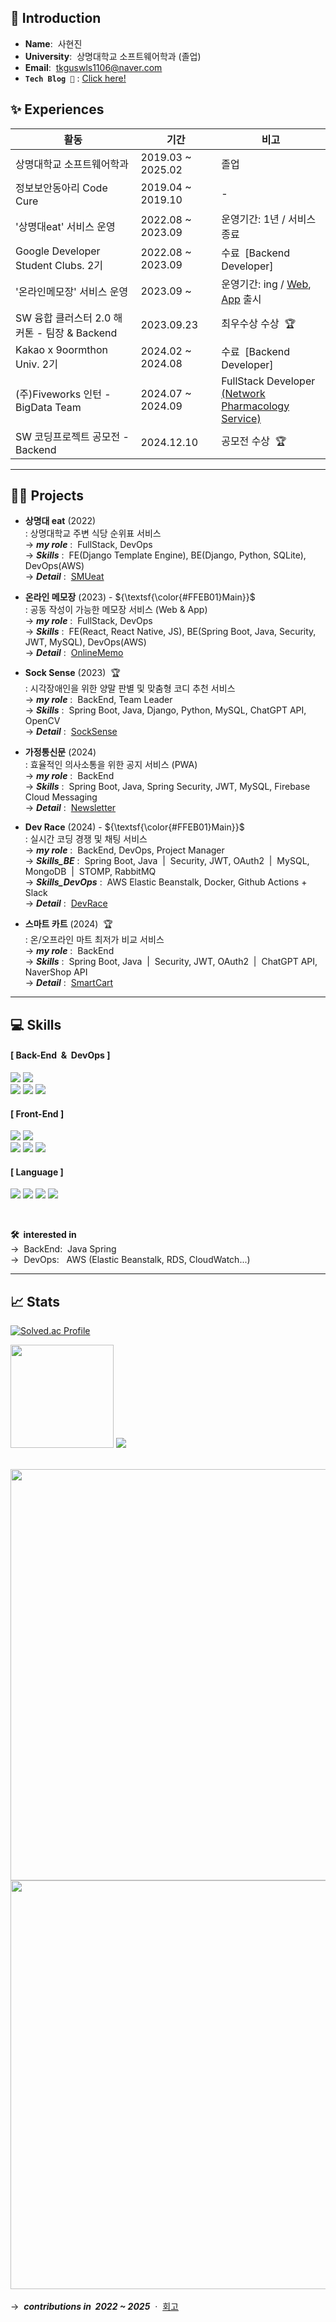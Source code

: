 ## 👋 Introduction
- **Name**:&nbsp;&nbsp;사현진
- **University**:&nbsp;&nbsp;상명대학교 소프트웨어학과 (졸업)
- **Email**:&nbsp;&nbsp;tkguswls1106@naver.com
- **`Tech Blog 🔧`** : [Click here!](https://velog.io/@tkguswls1106/series)
<!-- - **University**:&nbsp;&nbsp;Sangmyung Univ. Software -->
<!-- - **`Portfolio 📄`** : [Click here!](https://sahyunjin.site/) -->

## ✨ Experiences
|활동|기간|비고|
|---|---|---|
|상명대학교 소프트웨어학과|2019.03 ~ 2025.02|졸업|
|정보보안동아리 Code Cure|2019.04 ~ 2019.10|-|
|'상명대eat' 서비스 운영|2022.08 ~ 2023.09|운영기간: 1년 / 서비스 종료|
|Google Developer Student Clubs. 2기|2022.08 ~ 2023.09|수료&nbsp;&nbsp;[Backend Developer]|
|'온라인메모장' 서비스 운영|2023.09 ~|운영기간: ing / <a href="https://www.onlinememo.kr">Web</a>, <a href="https://play.google.com/store/apps/details?id=com.shj.onlinememo">App</a> 출시|
|SW 융합 클러스터 2.0 해커톤 - 팀장 & Backend|2023.09.23|최우수상 수상&nbsp;&nbsp;🏆|
|Kakao x 9oormthon Univ. 2기|2024.02 ~ 2024.08|수료&nbsp;&nbsp;[Backend Developer]|
|(주)Fiveworks 인턴 - BigData Team|2024.07 ~ 2024.09|FullStack Developer<br><a href="https://omnimix-ai.com/">(Network Pharmacology Service)</a>|
|SW 코딩프로젝트 공모전 - Backend|2024.12.10|공모전 수상&nbsp;&nbsp;🏆|

---
## 🧑‍💻 Projects
- **상명대 eat**&nbsp;(2022) <br>
: 상명대학교 주변 식당 순위표 서비스 <br>
&#8594; ***my role***&nbsp;:&nbsp;&nbsp;FullStack, DevOps <br>
&#8594; ***Skills***&nbsp;:&nbsp;&nbsp;FE(Django Template Engine), BE(Django, Python, SQLite), DevOps(AWS) <br>
&#8594; ***Detail***&nbsp;:&nbsp;&nbsp;[SMUeat](https://github.com/SMUeat/)
  
- **온라인 메모장**&nbsp;(2023) - ${\textsf{\color{#FFEB01}Main}}$ <br>
: 공동 작성이 가능한 메모장 서비스 (Web & App) <br>
&#8594; ***my role***&nbsp;:&nbsp;&nbsp;FullStack, DevOps <br>
&#8594; ***Skills***&nbsp;:&nbsp;&nbsp;FE(React, React Native, JS), BE(Spring Boot, Java, Security, JWT, MySQL), DevOps(AWS) <br>
&#8594; ***Detail***&nbsp;:&nbsp;&nbsp;[OnlineMemo](https://github.com/OnlineMemo/)

- **Sock Sense**&nbsp;(2023)&nbsp;&nbsp;🏆 <br>
: 시각장애인을 위한 양말 판별 및 맞춤형 코디 추천 서비스 <br>
&#8594; ***my role***&nbsp;:&nbsp;&nbsp;BackEnd, Team Leader <br>
&#8594; ***Skills***&nbsp;:&nbsp;&nbsp;Spring Boot, Java, Django, Python, MySQL, ChatGPT API, OpenCV <br>
&#8594; ***Detail***&nbsp;:&nbsp;&nbsp;[SockSense](https://github.com/2023-Hackathon-TeamSMUD)

- **가정통신문**&nbsp;(2024) <br>
: 효율적인 의사소통을 위한 공지 서비스 (PWA) <br>
&#8594; ***my role***&nbsp;:&nbsp;&nbsp;BackEnd <br>
&#8594; ***Skills***&nbsp;:&nbsp;&nbsp;Spring Boot, Java, Spring Security, JWT, MySQL, Firebase Cloud Messaging <br>
&#8594; ***Detail***&nbsp;:&nbsp;&nbsp;[Newsletter](https://github.com/9oormthon-univ/2024_BEOTKKOTTHON_TEAM_15_BE)

- **Dev Race**&nbsp;(2024) - ${\textsf{\color{#FFEB01}Main}}$ <br>
: 실시간 코딩 경쟁 및 채팅 서비스 <br>
&#8594; ***my role***&nbsp;:&nbsp;&nbsp;BackEnd, DevOps, Project Manager <br>
&#8594; ***Skills_BE***&nbsp;:&nbsp;&nbsp;Spring Boot, Java&nbsp;&nbsp;|&nbsp;&nbsp;Security, JWT, OAuth2&nbsp;&nbsp;|&nbsp;&nbsp;MySQL, MongoDB&nbsp;&nbsp;|&nbsp;&nbsp;STOMP, RabbitMQ <br>
&#8594; ***Skills_DevOps***&nbsp;:&nbsp;&nbsp;AWS Elastic Beanstalk, Docker, Github Actions + Slack <br>
&#8594; ***Detail***&nbsp;:&nbsp;&nbsp;[DevRace](https://github.com/Dev-Race/DevRace-backend)

- **스마트 카트**&nbsp;(2024)&nbsp;&nbsp;🏆 <br>
: 온/오프라인 마트 최저가 비교 서비스 <br>
&#8594; ***my role***&nbsp;:&nbsp;&nbsp;BackEnd <br>
&#8594; ***Skills***&nbsp;:&nbsp;&nbsp;Spring Boot, Java&nbsp;&nbsp;|&nbsp;&nbsp;Security, JWT, OAuth2&nbsp;&nbsp;|&nbsp;&nbsp;ChatGPT API, NaverShop API<br>
&#8594; ***Detail***&nbsp;:&nbsp;&nbsp;[SmartCart](https://github.com/KMS-SmartCart/SmartCart-backend)

<!--
<br>
&#8594; 자세한 회고는 여기서! : <a href="https://sahyunjin.notion.site/ee2574f945b6446f817f081cbfb67e1e?v=f649d14ec1b24cb8be65b0999c269900&pvs=4">Click!</a>
-->

---
## 💻 Skills

#### [ Back-End&nbsp;&nbsp;&&nbsp;&nbsp;DevOps ]
<img src="https://img.shields.io/badge/Spring Boot-6DB33F?style=flat-square&logo=Spring Boot&logoColor=white"/></a>
<img src="https://img.shields.io/badge/Django-092E20?style=flat-square&logo=Django&logoColor=white"/></a><br>
<img src="https://img.shields.io/badge/MySQL-4479A1?style=flat-square&logo=MySQL&logoColor=white"/></a>
<img src="https://img.shields.io/badge/MongoDB-47A248?style=flat-square&logo=MongoDB&logoColor=white"/></a>
<img src="https://img.shields.io/badge/Amazon AWS-232F3E?style=flat-square&logo=Amazon Web Services&logoColor=white"/></a>

#### [ Front-End ]
<img src="https://img.shields.io/badge/React-61DBFB?style=flat-square&logo=React&logoColor=white"/></a>
<img src="https://img.shields.io/badge/TypeScript-3178C6?style=flat-square&logo=TypeScript&logoColor=white"/></a><br>
<img src="https://img.shields.io/badge/HTML-E34F26?style=flat-square&logo=HTML5&logoColor=white"/></a>
<img src="https://img.shields.io/badge/CSS-1572B6?style=flat-square&logo=CSS3&logoColor=white"/></a>
<img src="https://img.shields.io/badge/JavaScript-F7DF1E?style=flat-square&logo=JavaScript&logoColor=white"/></a>

#### [ Language ]
<img src="https://img.shields.io/badge/Java-007396?style=flat-square&logo=coffeeScript&logoColor=white"/></a>
<img src="https://img.shields.io/badge/Python-3776AB?style=flat-square&logo=Python&logoColor=white"/></a>
<img src="https://img.shields.io/badge/C++-00599C?style=flat-square&logo=C%2B%2B&logoColor=white"/></a>
<img src="https://img.shields.io/badge/C-A8B9CC?style=flat-square&logo=C&logoColor=white"/></a>

<br>

**🛠&nbsp;&nbsp;interested in** <br>
&#8594;&nbsp;&nbsp;BackEnd:&nbsp;&nbsp;Java Spring <br>
&#8594;&nbsp;&nbsp;DevOps:&nbsp;&nbsp;&nbsp;AWS (Elastic Beanstalk, RDS, CloudWatch...)

---
## 📈 Stats

[![Solved.ac Profile](http://mazassumnida.wtf/api/v2/generate_badge?boj=tkguswls1106)](https://solved.ac/tkguswls1106/)
<!-- [![Solved.ac Profile](http://mazassumnida.wtf/api/generate_badge?boj=tkguswls1106)](https://solved.ac/tkguswls1106) -->

<div align=left>
    <!-- <img src="https://github-readme-stats.vercel.app/api?username=tkguswls1106&count_private=true&show_icons=true&theme=gotham&hide_rank=true&hide=stars&card_width=318" style="height : 165px;" /> -->
    <img src="https://github-readme-stats-theta-ten-43.vercel.app/api?username=tkguswls1106&count_private=true&show_icons=true&theme=gotham&hide_rank=true&hide=stars&card_width=318" style="height : 165px;" />
    <img src="https://github-readme-stats.vercel.app/api/top-langs/?username=tkguswls1106&layout=compact&theme=gotham&hide=jupyter%20notebook&card_width=318" />
    <!-- <img src="https://github-readme-stats-theta-ten-43.vercel.app/api/top-langs/?username=tkguswls1106&layout=compact&theme=gotham&hide=jupyter%20notebook&card_width=318" /> -->
</div>

<br>

<img src="https://github.com/user-attachments/assets/172356aa-3b82-4f11-ace4-de776fb1ed99" style="width : 658px;" /><br>
<img src="https://smartcart-s3-bucket.s3.ap-northeast-2.amazonaws.com/tkguswls1106GithubGrass" style="width : 654px;" /><br><br>
&#8594;&nbsp;&nbsp;***contributions in&nbsp;&nbsp;2022 ~ 2025***&nbsp;&nbsp;·&nbsp;&nbsp;<a href="https://velog.io/@tkguswls1106/Github-%EC%95%BD-3%EB%85%84-%ED%9A%8C%EA%B3%A0-%EB%82%98%EC%97%90%EA%B2%8C-1%EC%9D%BC1%EC%BB%A4%EB%B0%8B%EC%9D%80-%EB%AC%B4%EC%8A%A8-%EC%9D%98%EB%AF%B8%EC%98%80%EB%8A%94%EA%B0%80">회고</a>
